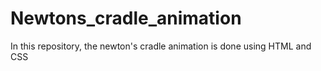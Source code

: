 # Newtons_cradle_animation
In this repository, the newton's cradle animation is done using HTML and CSS
